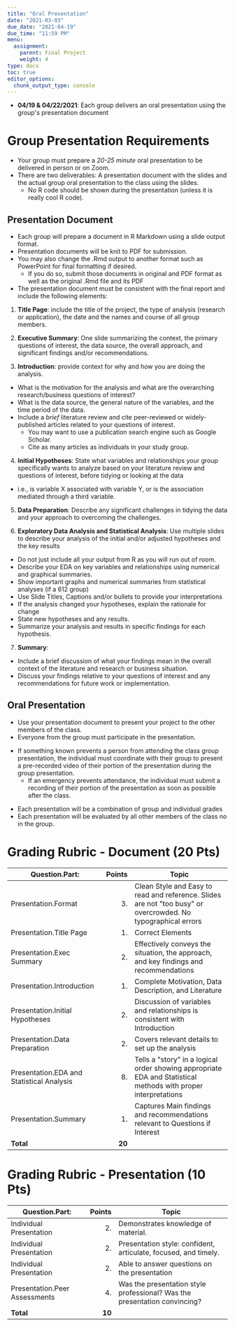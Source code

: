 ```yaml
---
title: "Oral Presentation"
date: "2021-03-03"
due_date: "2021-04-19"
due_time: "11:59 PM"
menu:
  assignment:
    parent: Final Project
    weight: 4
type: docs
toc: true
editor_options: 
  chunk_output_type: console
---
```


- **04/19 & 04/22/2021**: Each group delivers an oral presentation using the group's presentation document 

# Group Presentation Requirements

- Your group must prepare a *20-25 minute* oral presentation to be delivered in person or on Zoom.
- There are two deliverables: A presentation document with the slides and the actual group oral presentation to the class using the slides.
  + No R code should be shown during the presentation (unless it is really cool R code).

## Presentation Document

- Each group will prepare a document in R Markdown using a slide output format. 
- Presentation documents will be knit to PDF for submission. 
- You may also change the .Rmd output to another format such as PowerPoint for final formatting if desired. 
  + If you do so, submit those documents in original and PDF format as well as the original .Rmd file and its PDF
- The presentation document must be consistent with the final report and include the following elements: 

1. **Title Page**: include the title of the project, the type of analysis (research or application),  the date and the names and course of all group members. 

2. **Executive Summary**: One slide summarizing the context, the primary questions of interest, the data source, the overall approach, and significant findings and/or recommendations. 

3. **Introduction**:  provide context for why and how you are doing the analysis. 
- What is the motivation for the analysis and what are the overarching research/business questions of interest? 
- What is the data source, the general nature of the variables, and the time period of the data.
- Include a *brief* literature review and cite peer-reviewed or widely-published articles related to your questions of interest. 
  + You may want to use a publication search engine such as Google Scholar. 
  + Cite as many articles as individuals in your study group. 

4. **Initial Hypotheses**: State what variables and relationships your group specifically wants to analyze based on your literature review and questions of interest, before tidying or looking at the data 
  + i.e., is variable X associated with variable Y, or is the association mediated through a third variable.
  
5. **Data Preparation**: Describe any significant challenges in tidying the data and your approach to overcoming the challenges.

6. **Exploratory Data Analysis and Statistical Analysis**: Use multiple slides to describe your analysis of the initial and/or adjusted hypotheses and the key results
- Do not just include all your output from R as you will run out of room. 
- Describe your EDA on key variables and relationships using numerical and graphical summaries. 
- Show important graphs and numerical summaries from statistical analyses (if a 612 group)
- Use Slide Titles, Captions and/or bullets to provide your interpretations
- If the analysis changed your hypotheses, explain the rationale for change 
- State new hypotheses and any results.
- Summarize your analysis and results in specific findings for each hypothesis.

7. **Summary**: 
- Include a brief discussion of what your findings mean in the overall context of the literature and research or business situation. 
- Discuss your findings relative to your questions of interest and any recommendations for future work or implementation.


## Oral Presentation
  
- Use your presentation document to present your project to the other members of the class.   
- Everyone from the group must participate in the presentation. 
+ If something known prevents a person from attending the class group presentation, the individual must coordinate with their group to present a pre-recorded video of their portion of the presentation during the group presentation. 
  + If an emergency prevents attendance, the individual must submit a recording of their portion of the presentation as soon as possible after the class.
- Each presentation will be a combination of group and individual grades
- Each presentation will be evaluated by all other members of the class no in the group.

# Grading Rubric - Document (20 Pts) 

|Question.Part:|Points|Topic|
|------|--:|-------------|
|Presentation.Format|3.|Clean Style and Easy to read and reference. Slides are not "too busy" or overcrowded. No typographical errors|
|Presentation.Title Page|1.|Correct Elements|
|Presentation.Exec Summary|2.|Effectively conveys the situation, the approach, and key findings and recommendations|
|Presentation.Introduction|1.|Complete Motivation, Data Description, and Literature|
|Presentation.Initial Hypotheses|2.|Discussion of variables and relationships is consistent with Introduction|
|Presentation.Data Preparation|2.|Covers relevant details to set up the analysis|
|Presentation.EDA and Statistical Analysis|8.|Tells a "story" in a logical order showing appropriate EDA and Statistical methods with proper interpretations|
|Presentation.Summary|1.|Captures Main findings and recommendations relevant to Questions if Interest|
|**Total**|**20**||    


# Grading Rubric - Presentation (10 Pts) 

|Question.Part:|Points|Topic|
|------|--:|-------------|
|Individual Presentation|2.|Demonstrates knowledge of material. |
|Individual Presentation|2.|Presentation style: confident, articulate, focused, and timely.|
|Individual Presentation|2.|Able to answer questions on the presentation|
|Presentation.Peer Assessments|4.|Was the presentation style professional? Was the presentation convincing?|
|**Total**|**10**||    
